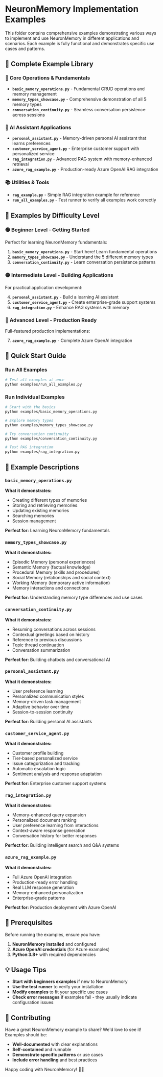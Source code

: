 # NeuronMemory Implementation Examples

This folder contains comprehensive examples demonstrating various ways to implement and use NeuronMemory in different applications and scenarios. Each example is fully functional and demonstrates specific use cases and patterns.

## 📁 Complete Example Library

### 🔧 **Core Operations & Fundamentals**
- **`basic_memory_operations.py`** - Fundamental CRUD operations and memory management
- **`memory_types_showcase.py`** - Comprehensive demonstration of all 5 memory types
- **`conversation_continuity.py`** - Seamless conversation persistence across sessions

### 🤖 **AI Assistant Applications**  
- **`personal_assistant.py`** - Memory-driven personal AI assistant that learns preferences
- **`customer_service_agent.py`** - Enterprise customer support with personalized service
- **`rag_integration.py`** - Advanced RAG system with memory-enhanced retrieval
- **`azure_rag_example.py`** - Production-ready Azure OpenAI RAG integration

### 📚 **Utilities & Tools**
- **`rag_example.py`** - Simple RAG integration example for reference
- **`run_all_examples.py`** - Test runner to verify all examples work correctly

## 🎯 Examples by Difficulty Level

### 🟢 **Beginner Level** - Getting Started
Perfect for learning NeuronMemory fundamentals:

1. **`basic_memory_operations.py`** - Start here! Learn fundamental operations
2. **`memory_types_showcase.py`** - Understand the 5 different memory types  
3. **`conversation_continuity.py`** - Learn conversation persistence patterns

### 🟡 **Intermediate Level** - Building Applications
For practical application development:

4. **`personal_assistant.py`** - Build a learning AI assistant
5. **`customer_service_agent.py`** - Create enterprise-grade support systems
6. **`rag_integration.py`** - Enhance RAG systems with memory

### 🔴 **Advanced Level** - Production Ready
Full-featured production implementations:

7. **`azure_rag_example.py`** - Complete Azure OpenAI integration

## 🚀 Quick Start Guide

### Run All Examples
```bash
# Test all examples at once
python examples/run_all_examples.py
```

### Run Individual Examples
```bash
# Start with the basics
python examples/basic_memory_operations.py

# Explore memory types
python examples/memory_types_showcase.py

# Try conversation continuity
python examples/conversation_continuity.py

# Test RAG integration
python examples/rag_integration.py
```

## 📖 Example Descriptions

### `basic_memory_operations.py`
**What it demonstrates:**
- Creating different types of memories
- Storing and retrieving memories
- Updating existing memories  
- Searching memories
- Session management

**Perfect for:** Learning NeuronMemory fundamentals

### `memory_types_showcase.py`
**What it demonstrates:**
- Episodic Memory (personal experiences)
- Semantic Memory (factual knowledge)
- Procedural Memory (skills and procedures)
- Social Memory (relationships and social context)  
- Working Memory (temporary active information)
- Memory interactions and connections

**Perfect for:** Understanding memory type differences and use cases

### `conversation_continuity.py`
**What it demonstrates:**
- Resuming conversations across sessions
- Contextual greetings based on history
- Reference to previous discussions
- Topic thread continuation
- Conversation summarization

**Perfect for:** Building chatbots and conversational AI

### `personal_assistant.py`
**What it demonstrates:**
- User preference learning
- Personalized communication styles
- Memory-driven task management
- Adaptive behavior over time
- Session-to-session continuity

**Perfect for:** Building personal AI assistants

### `customer_service_agent.py`
**What it demonstrates:**
- Customer profile building
- Tier-based personalized service
- Issue categorization and tracking
- Automatic escalation logic
- Sentiment analysis and response adaptation

**Perfect for:** Enterprise customer support systems

### `rag_integration.py`
**What it demonstrates:**
- Memory-enhanced query expansion
- Personalized document ranking
- User preference learning from interactions
- Context-aware response generation
- Conversation history for better responses

**Perfect for:** Building intelligent search and Q&A systems

### `azure_rag_example.py`
**What it demonstrates:**
- Full Azure OpenAI integration
- Production-ready error handling
- Real LLM response generation
- Memory-enhanced personalization
- Enterprise-grade patterns

**Perfect for:** Production deployment with Azure OpenAI

## 🔧 Prerequisites

Before running the examples, ensure you have:

1. **NeuronMemory installed** and configured
2. **Azure OpenAI credentials** (for Azure examples)
3. **Python 3.8+** with required dependencies

## 💡 Usage Tips

- **Start with beginners examples** if new to NeuronMemory
- **Use the test runner** to verify your installation
- **Modify examples** to fit your specific use cases
- **Check error messages** if examples fail - they usually indicate configuration issues

## 🤝 Contributing

Have a great NeuronMemory example to share? We'd love to see it! Examples should be:
- **Well-documented** with clear explanations
- **Self-contained** and runnable
- **Demonstrate specific patterns** or use cases
- **Include error handling** and best practices

Happy coding with NeuronMemory! 🧠✨ 